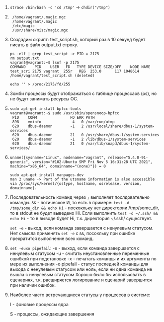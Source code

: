 1. `strace /bin/bash -c 'cd /tmp'` -> `chdir("/tmp")`
2.  ```
     /home/vagrant/.magic.mgc
     /home/vagrant/.magic
     /etc/magic
     /usr/share/misc/magic.mgc
    ```
3.  Создадим скрипт: test_script.sh, который раз в 10 секунд будет писать в файл output.txt строку.
    ```
    ps -elf | grep test_script -> PID = 2175
    rm output.txt
    vagrant@vagrant:~$ lsof -p 2175
    COMMAND    PID    USER   FD   TYPE DEVICE SIZE/OFF    NODE NAME
    test_scri 2175 vagrant  255r   REG  253,0      117 1048614 /home/vagrant/test_script.sh (deleted)
  
    echo '' > /proc/2175/fd/255
    ```

4. Зомби процессы будут отображаться с таблице процессаов (ps), но не будут занимать ресурсы ОС.
5. ```
   sudo apt-get install bpfcc-tools
   vagrant@vagrant:~$ sudo /usr/sbin/opensnoop-bpfcc
    PID    COMM               FD ERR PATH
    898    vminfo              4   0 /var/run/utmp
    620    dbus-daemon        -1   2 /usr/local/share/dbus-1/system-services
    620    dbus-daemon        21   0 /usr/share/dbus-1/system-services
    620    dbus-daemon        -1   2 /lib/dbus-1/system-services
    620    dbus-daemon        21   0 /var/lib/snapd/dbus-1/system-services/
   ```
6. `uname({sysname="Linux", nodename="vagrant", release="5.4.0-91-generic", version="#102-Ubuntu SMP Fri Nov 5 16:31:28 UTC 2021", machine="x86_64", domainname="(none)"}) = 0`
   ```
   sudo apt-get install manpages-dev
   man 2 uname -> Part of the utsname information is also accessible via /proc/sys/kernel/{ostype, hostname, osrelease, version, domainname}.
   
   ```
7. Последовательность команд через `;` выполняет послдовательно команды.
   `&&` - логическое И, то есть в примере: `test -d /tmp/some_dir && echo Hi` - поскокльку нет директории /tmp/some_dir, то в stdout не будет выведено Hi.
   Если выполнить `test -d ~/.ssh/ && echo Hi` - то в выводе будет Hi, т.к. директория ~/.ssh/ существует.
   
   `set -e` - выход, если команда завершается с ненулевым статусом. Нет смысла применять `set -e` с `&&`, посокльку при ошибке прекратится выполнение всех команд. 

8. `set -euxo pipefail`:
   -e - выход, если команда завершается с ненулевым статусом
   -u - считать неустановленные переменные ошибкой при подстановке
   -x - печатать команды и их аргументы по мере их выполнения
   -o pipefail - статус последней команды для выхода с ненулевым статусом или ноль, если ни одна команда не вышла с ненулевым статусом
   Хорошо было бы использовать в сценариях, т.к. расширяется логирование и сценарий завершится при наличии ошибок. 

9. Наиболее часто встречающиеся статусы у процессов в системе:
   
   I - фоновые процессы ядра
   
   S - процессы, ожидающие завершения
